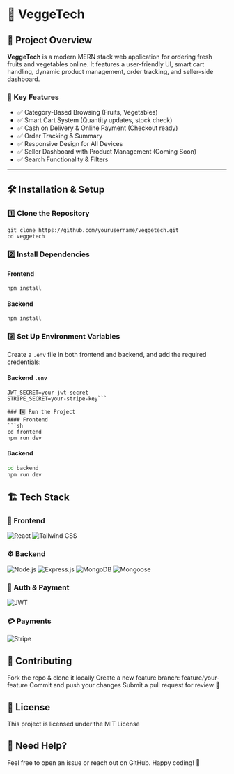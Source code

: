 # 🥦 VeggeTech

## 🚀 Project Overview

**VeggeTech** is a modern MERN stack web application for ordering fresh fruits and vegetables online. It features a user-friendly UI, smart cart handling, dynamic product management, order tracking, and seller-side dashboard.

### 🔹 Key Features

- ✅ Category-Based Browsing (Fruits, Vegetables)
- ✅ Smart Cart System (Quantity updates, stock check)
- ✅ Cash on Delivery & Online Payment (Checkout ready)
- ✅ Order Tracking & Summary
- ✅ Responsive Design for All Devices
- ✅ Seller Dashboard with Product Management (Coming Soon)
- ✅ Search Functionality & Filters


---

## 🛠️ Installation & Setup

### 1️⃣ Clone the Repository
```
git clone https://github.com/yourusername/veggetech.git
cd veggetech
```

### 2️⃣ Install Dependencies
#### Frontend
```cd frontend
npm install 
```
#### Backend
```cd backend
npm install 
```

### 3️⃣ Set Up Environment Variables
Create a `.env` file in both frontend and backend, and add the required credentials:
#### Backend `.env`
```MONGO_URI=your-mongo-uri
JWT_SECRET=your-jwt-secret
STRIPE_SECRET=your-stripe-key```

### 4️⃣ Run the Project
#### Frontend
```sh 
cd frontend
npm run dev
```
#### Backend
```sh
cd backend
npm run dev
```

## 🏗️ Tech Stack

### 🎨 Frontend  
![React](https://img.shields.io/badge/React-000?logo=react)  ![Tailwind CSS](https://img.shields.io/badge/TailwindCSS-06B6D4?logo=tailwindcss&logoColor=white)

### ⚙️ Backend  
![Node.js](https://img.shields.io/badge/Node.js-43853D?logo=node.js&logoColor=white)  ![Express.js](https://img.shields.io/badge/Express.js-000?logo=express&logoColor=white)  ![MongoDB](https://img.shields.io/badge/MongoDB-47A248?logo=mongodb&logoColor=white)  ![Mongoose](https://img.shields.io/badge/Mongoose-880000?logo=mongoose&logoColor=white)

### 🧾 Auth & Payment
![JWT](https://img.shields.io/badge/JWT-000?logo=jsonwebtokens&logoColor=white)

### 💳 Payments  
![Stripe](https://img.shields.io/badge/Stripe-008CDD?logo=stripe&logoColor=white)  


## 🤝 Contributing
Fork the repo & clone it locally
Create a new feature branch: feature/your-feature
Commit and push your changes
Submit a pull request for review 🚀


## 📜 License
This project is licensed under the MIT License


## 🎯 Need Help?
Feel free to open an issue or reach out on GitHub.
Happy coding! 💚
